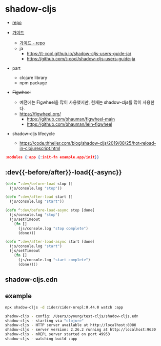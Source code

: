 # shadow-cljs

- [repo](https://github.com/thheller/shadow-cljs)
- [가이드](https://shadow-cljs.github.io/docs/UsersGuide.html)
  - [가이드 - repo](https://github.com/shadow-cljs/shadow-cljs.github.io)
  - ja
    - <https://t-cool.github.io/shadow-cljs-users-guide-ja/>
    - <https://github.com/t-cool/shadow-cljs-users-guide-ja>


- part
  - clojure library
  - npm package

- ~~Figwheel~~
  - 예전에는 Figwheel을 많이 사용했지만, 현재는 shadow-cljs를 많이 사용한다.
  - <https://figwheel.org/>
    - <https://github.com/bhauman/figwheel-main>
    - <https://github.com/bhauman/lein-figwheel>


- shadow-cljs lifecycle
  - https://code.thheller.com/blog/shadow-cljs/2019/08/25/hot-reload-in-clojurescript.html

``` json
:modules {:app {:init-fn example.app/init}}
```

## :dev{{-before/after}}-load{{-async}}

``` clojure
(defn ^:dev/before-load stop []
  (js/console.log "stop"))

(defn ^:dev/after-load start []
  (js/console.log "start"))

(defn ^:dev/before-load-async stop [done]
  (js/console.log "stop")
  (js/setTimeout
    (fn []
      (js/console.log "stop complete")
      (done)))

(defn ^:dev/after-load-async start [done]
  (js/console.log "start")
  (js/setTimeout
    (fn []
      (js/console.log "start complete")
      (done))))
```

## shadow-cljs.edn

## example

``` bash
npx shadow-cljs -d cider/cider-nrepl:0.44.0 watch :app

shadow-cljs - config: /Users/pyoung/test-cljs/shadow-cljs.edn
shadow-cljs - starting via "clojure"
shadow-cljs - HTTP server available at http://localhost:8080
shadow-cljs - server version: 2.26.2 running at http://localhost:9630
shadow-cljs - nREPL server started on port 49953
shadow-cljs - watching build :app
```
